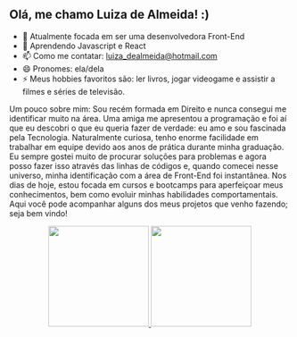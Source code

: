 ## Olá, me chamo Luiza de Almeida! :)

- 🔭 Atualmente focada em ser uma desenvolvedora Front-End
- 🌱 Aprendendo Javascript e React
- 📫 Como me contatar: luiza_dealmeida@hotmail.com
- 😄 Pronomes: ela/dela
- ⚡ Meus hobbies favoritos são: ler livros, jogar videogame e assistir a filmes e séries de televisão.

Um pouco sobre mim: Sou recém formada em Direito e nunca consegui me identificar muito na área. Uma amiga me apresentou a programação e foi aí que eu descobri o que eu queria fazer de verdade: eu amo e sou fascinada pela Tecnologia. Naturalmente curiosa, tenho enorme facilidade em trabalhar em equipe devido aos anos de prática durante minha graduação. Eu sempre gostei muito de procurar soluções para problemas e agora posso fazer isso através das linhas de códigos e, quando comecei nesse universo, minha identificação com a área de Front-End foi instantânea. Nos dias de hoje, estou focada em cursos e bootcamps para aperfeiçoar meus conhecimentos, bem como evoluir minhas habilidades comportamentais. Aqui você pode acompanhar alguns dos meus projetos que venho fazendo; seja bem vindo!

<div align="center">
  <a href="https://github.com/luizaadev">
  <img height="180em" src="https://github-readme-stats.vercel.app/api?username=luizaadev&show_icons=true&theme=dracula&include_all_commits=true&count_private=true"/>
  <img height="180em" src="https://github-readme-stats.vercel.app/api/top-langs/?username=luizaadev&layout=compact&langs_count=7&theme=dracula"/>
</div>

